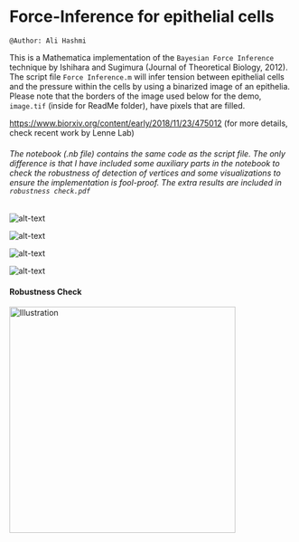 # Force-Inference for epithelial cells

`@Author: Ali Hashmi`

This is a Mathematica implementation of the `Bayesian Force Inference` technique by Ishihara and Sugimura (Journal of Theoretical Biology, 2012). The script file `Force Inference.m` will infer tension between epithelial cells and the pressure within the cells by using a binarized image of an epithelia. Please note that the borders of the image used below for the demo, `image.tif` (inside for ReadMe folder), have pixels that are filled. 

https://www.biorxiv.org/content/early/2018/11/23/475012 (for more details, check recent work by Lenne Lab)

###### The notebook (.nb file) contains the same code as the script file. The only difference is that I have included some auxiliary parts in the notebook to check the robustness of detection of vertices and some visualizations to ensure the implementation is fool-proof. The extra results are included in `robustness check.pdf`



![alt-text](https://github.com/alihashmiii/Force-Inference/blob/master/for%20ReadMe/im1.png)


![alt-text](https://github.com/alihashmiii/Force-Inference/blob/master/for%20ReadMe/im2.png)


![alt-text](https://github.com/alihashmiii/Force-Inference/blob/master/for%20ReadMe/im3.png)


![alt-text](https://github.com/alihashmiii/Force-Inference/blob/master/for%20ReadMe/im4.png)



#### Robustness Check
<a href="https://github.com/alihashmiii/Force-Inference/blob/master/robustness%20check.pdf"><img src= "https://github.com/alihashmiii/Force-Inference/blob/master/for%20ReadMe/robustnesscheckImg.png" alt="Illustration" width="400px"/></a> &nbsp; &nbsp; &nbsp; &nbsp; &nbsp; &nbsp; &nbsp; &nbsp; &nbsp; &nbsp; &nbsp; &nbsp; &nbsp; &nbsp; &nbsp; &nbsp; &nbsp; &nbsp; &nbsp; &nbsp; &nbsp; &nbsp; &nbsp; &nbsp; &nbsp; &nbsp; &nbsp; &nbsp; &nbsp; &nbsp; &nbsp; &nbsp; &nbsp; &nbsp; &nbsp; &nbsp; &nbsp; &nbsp; &nbsp; &nbsp; &nbsp; &nbsp; &nbsp; &nbsp; &nbsp; &nbsp; &nbsp; &nbsp; &nbsp; &nbsp; &nbsp; &nbsp; &nbsp; &nbsp; &nbsp; &nbsp; &nbsp; &nbsp; &nbsp; &nbsp; &nbsp; &nbsp; &nbsp; &nbsp;&nbsp; &nbsp; &nbsp;
